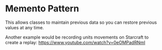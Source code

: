 ﻿Memento Pattern
===============

This allows classes to maintain previous data so you can restore previous values at any time.

Another example would be recording units movements on Starcraft to create a replay: https://www.youtube.com/watch?v=0eOMPadRNmI